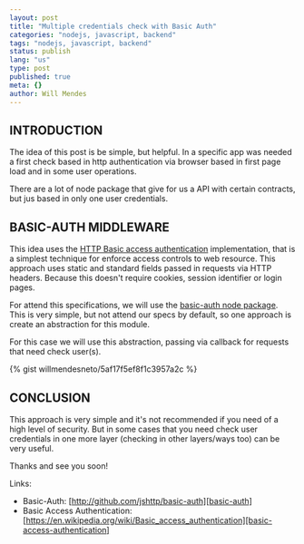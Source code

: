 ```yaml
---
layout: post
title: "Multiple credentials check with Basic Auth"
categories: "nodejs, javascript, backend"
tags: "nodejs, javascript, backend"
status: publish
lang: "us"
type: post
published: true
meta: {}
author: Will Mendes
---
```


## INTRODUCTION

The idea of this post is be simple, but helpful. In a specific app was needed a first check based in http authentication via browser based in first page load and in some user operations.

There are a lot of node package that give for us a API with certain contracts, but jus based in only one user credentials.


## BASIC-AUTH MIDDLEWARE

This idea uses the [HTTP Basic access authentication][basic-access-authentication] implementation, that is a simplest technique for enforce access controls to web resource. This approach uses static and standard fields passed in requests via HTTP headers. Because this doesn't require cookies, session identifier or login pages.

For attend this specifications, we will use the [basic-auth node package][basic-auth]. This is very simple, but not attend our specs by default, so one approach is create an abstraction for this module.

For this case we will use this abstraction, passing via callback for requests that need check user(s).

{% gist willmendesneto/5af17f5ef8f1c3957a2c %}


## CONCLUSION

This approach is very simple and it's not recommended if you need of a high level of security. But in some cases that you need check user credentials in one more layer (checking in other layers/ways too) can be very useful.

Thanks and see you soon!

Links:

* Basic-Auth: [http://github.com/jshttp/basic-auth][basic-auth]
* Basic Access Authentication: [https://en.wikipedia.org/wiki/Basic_access_authentication][basic-access-authentication]

[basic-auth]:http://github.com/jshttp/basic-auth
[basic-access-authentication]:https://en.wikipedia.org/wiki/Basic_access_authentication
